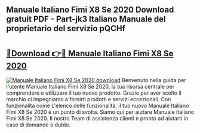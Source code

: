 ## Manuale Italiano Fimi X8 Se 2020 Download gratuit PDF - Part-jk3 Italiano Manuale del proprietario del servizio pQCHf

# <h2><a href="http://dfed7s.blite.top/?on=Manuale+Italiano+Fimi+X8+Se+2020">🔗Download 👉🔴 Manuale Italiano Fimi X8 Se 2020</a></h2>

[![Manuale Italiano Fimi X8 Se 2020 download](https://i.imgur.com/lujVjoI.png)](http://dfed7s.blite.top/?on=Manuale+Italiano+Fimi+X8+Se+2020)
Benvenuto nella guida per l'utente Manuale Italiano Fimi X8 Se 2020, la tua risorsa centrale per comprendere e utilizzare il tuo nuovo prodotto. Grazie per aver scelto il marchio ci impegniamo a fornirti prodotti e servizi eccezionali. Con funzionalità come L'elenco delle funzionalità, il tuo nuovo Manuale Italiano Fimi X8 Se 2020 è un punto di svolta. Siamo qui per aiutare Manuale Italiano Fimi X8 Se 2020. Il nostro Team di assistenza clienti è pronto ad aiutarti in caso di domande o dubbi.
